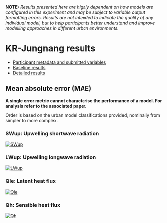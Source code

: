 
**NOTE:** *Results presented here are highly dependent on how models are configured in this experiment and may be subject to variable output formatting errors. Results are not intended to indicate the quality of any individual model, but to help participants better understand and improve modelling approaches in different urban environments.*


# KR-Jungnang results

 - [Participant metadata and submitted variables](../index.md)
 - [Baseline results](../baseline/index.md)
 - [Detailed results](../detailed/index.md)

## Mean absolute error (MAE)

**A single error metric cannot characterise the performance of a model. For analysis refer to the associated paper.**

Order is based on the urban model classifications provided, nominally from simpler to more complex.

### <a name="swup"></a>SWup: Upwelling shortwave radiation
[![SWup](KR-Jungnang_SWup_MAE.png)](KR-Jungnang_SWup_MAE.png)

### <a name="lwup"></a>LWup: Upwelling longwave radiation
[![LWup](KR-Jungnang_LWup_MAE.png)](KR-Jungnang_LWup_MAE.png)

### <a name="qle"></a>Qle: Latent heat flux
[![Qle](KR-Jungnang_Qle_MAE.png)](KR-Jungnang_Qle_MAE.png)

### <a name="qh"></a>Qh: Sensible heat flux
[![Qh](KR-Jungnang_Qh_MAE.png)](KR-Jungnang_Qh_MAE.png)

